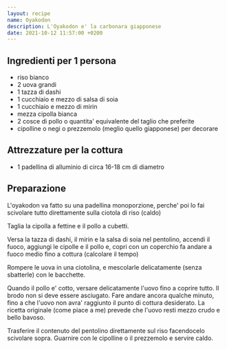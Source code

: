 ```yaml
---
layout: recipe
name: Oyakodon
description: L'Oyakodon e' la carbonara giapponese
date: 2021-10-12 11:57:00 +0200
---
```




## Ingredienti per 1 persona

- riso bianco
- 2 uova grandi
- 1 tazza di dashi
- 1 cucchiaio e mezzo di salsa di soia
- 1 cucchiaio e mezzo di mirin
- mezza cipolla bianca
- 2 cosce di pollo o quantita' equivalente del taglio che preferite
- cipolline o negi o prezzemolo (meglio quello giapponese) per decorare

## Attrezzature per la cottura

- 1 padellina di alluminio di circa 16-18 cm di diametro

## Preparazione

L'oyakodon va fatto su una padellina monoporzione, perche' poi lo fai scivolare tutto direttamente sulla ciotola di riso (caldo)

Taglia la cipolla a fettine e il pollo a cubetti.

Versa la tazza di dashi, il mirin e la salsa di soia nel pentolino, accendi il fuoco, aggiungi le cipolle e il pollo e, copri con un coperchio fa andare a fuoco medio fino a cottura (calcolare il tempo)

Rompere le uova in una ciotolina, e mescolarle delicatamente (senza sbatterle) con le bacchette.

Quando il pollo e' cotto, versare delicatamente l'uovo fino a coprire tutto. Il brodo non si deve essere asciugato. Fare andare ancora qualche minuto, fino a che l'uovo non avra' raggiunto il punto di cottura desiderato. La ricetta originale (come piace a me) prevede che l'uovo resti mezzo crudo e bello bavoso.

Trasferire il contenuto del pentolino direttamente sul riso facendocelo scivolare sopra. Guarnire con le cipolline o il prezzemolo e servire caldo.



